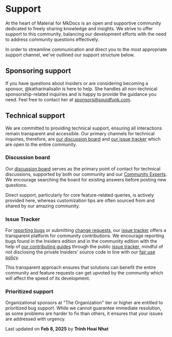 # Support

At the heart of Material for MkDocs is an open and supportive community dedicated
to freely sharing knowledge and insights. We strive to offer support to this
community, balancing our development efforts with the need to address community
questions effectively.

In order to streamline communication and direct you to the most appropriate
support channel, we've outlined our support structure below.

## Sponsoring support

If you have questions about Insiders or are considering becoming a sponsor,
@katharinalisalin is here to help. She handles all non-technical
sponsorship-related inquiries and is happy to provide the guidance you need.
Feel free to contact her at sponsors@squidfunk.com.

## Technical support

We are committed to providing technical support, ensuring all interactions
remain transparent and accessible. Our primary channels for technical inquiries,
therefore, are [our discussion board] and [our issue tracker] which are open to
the entire community.

[our discussion board]: #discussion-board
[our issue tracker]: #issue-tracker

### Discussion board

Our [discussion board] serves as the primary point of contact for technical
discussions, supported by both our community and our [Community Experts]. We
encourage searching the board for existing answers before posting new questions.

Direct support, particularly for core feature-related queries, is actively
provided here, whereas customization tips are often sourced from and shared by
our amazing community.

[Community Experts]: insiders/community-experts-program/index.md
[discussion board]: https://github.com/squidfunk/mkdocs-material/discussions

### Issue Tracker

For [reporting bugs] or submitting [change requests], our [issue tracker] offers
a transparent platform for community contributions. We encourage reporting bugs
found in the Insiders edition and in the community edition with the help of [our
contributing guides] through the public [issue tracker], mindful of not
disclosing the private Insiders' source code in line with our [fair use
policy].

This transparent approach ensures that solutions can benefit the entire
community and feature requests can get upvoted by the community which will
affect the speed of its development.

[reporting bugs]: contributing/reporting-a-bug.md
[change requests]: contributing/requesting-a-change.md
[our contributing guides]: ./contributing/index.md
[issue tracker]: https://github.com/squidfunk/mkdocs-material/issues
[public issue tracker]: https://github.com/squidfunk/mkdocs-material/issues
[fair use policy]: ./insiders/license.md/#fair-use-policy

### Prioritized support

Organizational sponsors at "The Organization" tier or higher are entitled to
prioritized bug support. While we cannot guarantee immediate resolution, as
some problems are harder to fix than others, it ensures that your issues are
addressed with urgency.




<div class="last-updated">Last updated on <strong>Feb 8, 2025</strong> by <strong>Trinh Hoai Nhat</strong></div>
